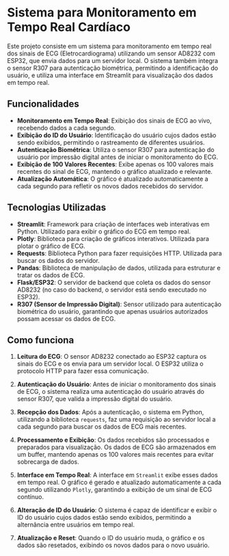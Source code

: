 # Sistema para Monitoramento em Tempo Real Cardíaco

Este projeto consiste em um sistema para monitoramento em tempo real dos sinais de ECG (Eletrocardiograma) utilizando um sensor AD8232 com ESP32, que envia dados para um servidor local. O sistema também integra o sensor R307 para autenticação biométrica, permitindo a identificação do usuário, e utiliza uma interface em Streamlit para visualização dos dados em tempo real.

## Funcionalidades

- **Monitoramento em Tempo Real**: Exibição dos sinais de ECG ao vivo, recebendo dados a cada segundo.
- **Exibição do ID do Usuário**: Identificação do usuário cujos dados estão sendo exibidos, permitindo o rastreamento de diferentes usuários.
- **Autenticação Biométrica**: Utiliza o sensor R307 para autenticação do usuário por impressão digital antes de iniciar o monitoramento do ECG.
- **Exibição de 100 Valores Recentes**: Exibe apenas os 100 valores mais recentes do sinal de ECG, mantendo o gráfico atualizado e relevante.
- **Atualização Automática**: O gráfico é atualizado automaticamente a cada segundo para refletir os novos dados recebidos do servidor.
  
## Tecnologias Utilizadas

- **Streamlit**: Framework para criação de interfaces web interativas em Python. Utilizado para exibir o gráfico do ECG em tempo real.
- **Plotly**: Biblioteca para criação de gráficos interativos. Utilizada para plotar o gráfico de ECG.
- **Requests**: Biblioteca Python para fazer requisições HTTP. Utilizada para buscar os dados do servidor.
- **Pandas**: Biblioteca de manipulação de dados, utilizada para estruturar e tratar os dados de ECG.
- **Flask/ESP32**: O servidor de backend que coleta os dados do sensor AD8232 (no caso do backend, o servidor está sendo executado no ESP32).
- **R307 (Sensor de Impressão Digital)**: Sensor utilizado para autenticação biométrica do usuário, garantindo que apenas usuários autorizados possam acessar os dados de ECG.

## Como funciona

1. **Leitura do ECG**: O sensor AD8232 conectado ao ESP32 captura os sinais do ECG e os envia para um servidor local. O ESP32 utiliza o protocolo HTTP para fazer essa comunicação.
   
2. **Autenticação do Usuário**: Antes de iniciar o monitoramento dos sinais de ECG, o sistema realiza uma autenticação do usuário através do sensor R307, que valida a impressão digital do usuário.

3. **Recepção dos Dados**: Após a autenticação, o sistema em Python, utilizando a biblioteca `requests`, faz uma requisição ao servidor local a cada segundo para buscar os dados de ECG mais recentes.

4. **Processamento e Exibição**: Os dados recebidos são processados e preparados para visualização. Os dados de ECG são armazenados em um buffer, mantendo apenas os 100 valores mais recentes para evitar sobrecarga de dados.

5. **Interface em Tempo Real**: A interface em `Streamlit` exibe esses dados em tempo real. O gráfico é gerado e atualizado automaticamente a cada segundo utilizando `Plotly`, garantindo a exibição de um sinal de ECG contínuo.

6. **Alteração de ID do Usuário**: O sistema é capaz de identificar e exibir o ID do usuário cujos dados estão sendo exibidos, permitindo a alternância entre usuários em tempo real.

7. **Atualização e Reset**: Quando o ID do usuário muda, o gráfico e os dados são resetados, exibindo os novos dados para o novo usuário.
